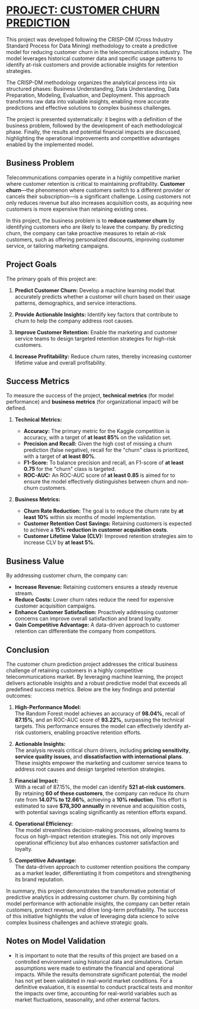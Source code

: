 # [PROJECT: CUSTOMER CHURN PREDICTION](https://github.com/douglaswatanabe/Customer-Churn-Prediction/blob/main/Customer%20Churn%20Prediction.ipynb)

This project was developed following the CRISP-DM (Cross Industry Standard Process for Data Mining) methodology to create a predictive model for reducing customer churn in the telecommunications industry. The model leverages historical customer data and specific usage patterns to identify at-risk customers and provide actionable insights for retention strategies.

The CRISP-DM methodology organizes the analytical process into six structured phases: Business Understanding, Data Understanding, Data Preparation, Modeling, Evaluation, and Deployment. This approach transforms raw data into valuable insights, enabling more accurate predictions and effective solutions to complex business challenges.

The project is presented systematically: it begins with a definition of the business problem, followed by the development of each methodological phase. Finally, the results and potential financial impacts are discussed, highlighting the operational improvements and competitive advantages enabled by the implemented model.

## Business Problem

Telecommunications companies operate in a highly competitive market where customer retention is critical to maintaining profitability. **Customer churn**—the phenomenon where customers switch to a different provider or cancels their subscription—is a significant challenge. Losing customers not only reduces revenue but also increases acquisition costs, as acquiring new customers is more expensive than retaining existing ones.

In this project, the business problem is to **reduce customer churn** by identifying customers who are likely to leave the company. By predicting churn, the company can take proactive measures to retain at-risk customers, such as offering personalized discounts, improving customer service, or tailoring marketing campaigns.

## Project Goals

The primary goals of this project are:

1. **Predict Customer Churn:** Develop a machine learning model that accurately predicts whether a customer will churn based on their usage patterns, demographics, and service interactions.

2. **Provide Actionable Insights:** Identify key factors that contribute to churn to help the company address root causes.

3. **Improve Customer Retention:** Enable the marketing and customer service teams to design targeted retention strategies for high-risk customers.

4. **Increase Profitability:** Reduce churn rates, thereby increasing customer lifetime value and overall profitability.


## Success Metrics

To measure the success of the project, **technical metrics** (for model performance) and **business metrics** (for organizational impact) will be defined.
  
1. **Technical Metrics:**  
   - **Accuracy:** The primary metric for the Kaggle competition is accuracy, with a target of **at least 85%** on the validation set.  
   - **Precision and Recall:** Given the high cost of missing a churn prediction (false negative), recall for the "churn" class is prioritized, with a target of **at least 80%**.  
   - **F1-Score:** To balance precision and recall, an F1-score of **at least 0.75** for the "churn" class is targeted.  
   - **ROC-AUC:** An ROC-AUC score of **at least 0.85** is aimed for to ensure the model effectively distinguishes between churn and non-churn customers.  

2. **Business Metrics:**  
   - **Churn Rate Reduction:** The goal is to reduce the churn rate by **at least 10%** within six months of model implementation.  
   - **Customer Retention Cost Savings:** Retaining customers is expected to achieve a **15% reduction in customer acquisition costs**.  
   - **Customer Lifetime Value (CLV):** Improved retention strategies aim to increase CLV by **at least 5%**.

## Business Value

By addressing customer churn, the company can:
- **Increase Revenue:** Retaining customers ensures a steady revenue stream.
- **Reduce Costs:** Lower churn rates reduce the need for expensive customer acquisition campaigns.
- **Enhance Customer Satisfaction:** Proactively addressing customer concerns can improve overall satisfaction and brand loyalty.
- **Gain Competitive Advantage:** A data-driven approach to customer retention can differentiate the company from competitors.

## Conclusion  

The customer churn prediction project addresses the critical business challenge of retaining customers in a highly competitive telecommunications market. By leveraging machine learning, the project delivers actionable insights and a robust predictive model that exceeds all predefined success metrics. Below are the key findings and potential outcomes:  

1. **High-Performance Model:**  
   The Random Forest model achieves an accuracy of **98.04%**, recall of **87.15%**, and an ROC-AUC score of **93.22%**, surpassing the technical targets. This performance ensures the model can effectively identify at-risk customers, enabling proactive retention efforts.  

2. **Actionable Insights:**  
   The analysis reveals critical churn drivers, including **pricing sensitivity**, **service quality issues**, and **dissatisfaction with international plans**. These insights empower the marketing and customer service teams to address root causes and design targeted retention strategies.  

3. **Financial Impact:**  
   With a recall of 87.15%, the model can identify **521 at-risk customers**. By retaining **60 of these customers**, the company can reduce its churn rate from **14.07% to 12.66%**, achieving a **10% reduction**. This effort is estimated to save **\$78,300 annually** in revenue and acquisition costs, with potential savings scaling significantly as retention efforts expand.  

4. **Operational Efficiency:**  
   The model streamlines decision-making processes, allowing teams to focus on high-impact retention strategies. This not only improves operational efficiency but also enhances customer satisfaction and loyalty.  

5. **Competitive Advantage:**  
   The data-driven approach to customer retention positions the company as a market leader, differentiating it from competitors and strengthening its brand reputation.  

In summary, this project demonstrates the transformative potential of predictive analytics in addressing customer churn. By combining high model performance with actionable insights, the company can better retain customers, protect revenue, and drive long-term profitability. The success of this initiative highlights the value of leveraging data science to solve complex business challenges and achieve strategic goals.  

## Notes on Model Validation  

- It is important to note that the results of this project are based on a controlled environment using historical data and simulations. Certain assumptions were made to estimate the financial and operational impacts. While the results demonstrate significant potential, the model has not yet been validated in real-world market conditions. For a definitive evaluation, it is essential to conduct practical tests and monitor the impacts over time, accounting for real-world variables such as market fluctuations, seasonality, and other external factors.

